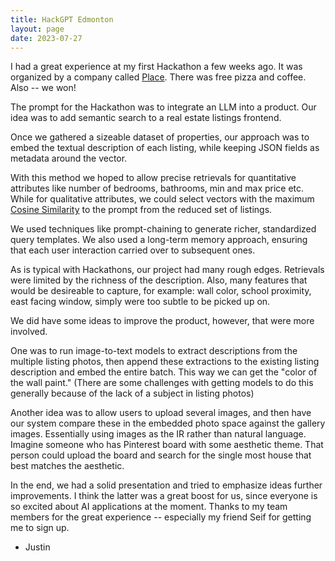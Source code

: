 ```yaml
---
title: HackGPT Edmonton
layout: page
date: 2023-07-27
---
```


I had a great experience at my first Hackathon a few weeks ago. It was organized by a company called [Place](www.place.com). There was free pizza and coffee. Also -- we won!

The prompt for the Hackathon was to integrate an LLM into a product. Our idea was to add semantic search to a real estate listings frontend. 

Once we gathered a sizeable dataset of properties, our approach was to embed the textual description of each listing, while keeping JSON fields as metadata around the vector. 

With this method we hoped to allow precise retrievals for quantitative attributes like number of bedrooms, bathrooms, min and max price etc. While for qualitative attributes, we could select vectors with the maximum [Cosine Similarity](https://) to the prompt from the reduced set of listings. 

We used techniques like prompt-chaining to generate richer, standardized query templates. We also used a long-term memory approach, ensuring that each user interaction carried over to subsequent ones.

As is typical with Hackathons, our project had many rough edges. Retrievals were limited by the richness of the description. Also, many features that would be desireable to capture, for example: wall color, school proximity, east facing window, simply were too subtle to be picked up on. 

We did have some ideas to improve the product, however, that were more involved. 

One was to run image-to-text models to extract descriptions from the 
multiple listing photos, then append these extractions to the existing listing description and embed the entire batch. This way we can get the "color of the wall paint." (There are some challenges with getting models to do this generally because of the lack of a subject in listing photos)

Another idea was to allow users to upload several images, and then have our system compare these in the embedded photo space against the gallery images. Essentially using images as the IR rather than natural language. Imagine someone who has Pinterest board with some aesthetic theme. That person could upload the board and search for the single most house that best matches the aesthetic.  

In the end, we had a solid presentation and tried to emphasize ideas further improvements. I think the latter was a great boost for us, since everyone is so excited about AI applications at the moment. Thanks to my team members for the great experience -- especially my friend Seif for getting me to sign up.

- Justin


